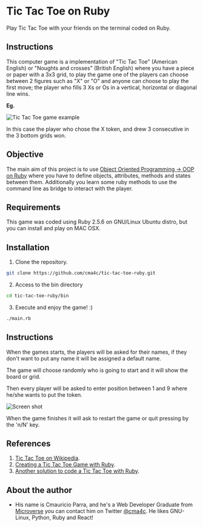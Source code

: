# Tic Tac Toe on Ruby

Play Tic Tac Toe with your friends on the terminal coded on Ruby.

## Instructions

This computer game is a implementation of "Tic Tac Toe" (American English) or "Noughts and crosses" (British English)
where you have a piece or paper with a 3x3 grid, to play the game one of the players can choose between 2 figures such as
"X" or "O" and anyone can choose to play the first move; the player who fills 3 Xs or Os in a vertical,
horizontal or diagonal line wins.

**Eg.**

![Tic Tac Toe game example](https://upload.wikimedia.org/wikipedia/commons/thumb/1/1b/Tic-tac-toe-game-1.svg/1920px-Tic-tac-toe-game-1.svg.png)

In this case the player who chose the X token, and drew 3 consecutive in the 3 bottom grids won.

## Objective

The main aim of this project is to use [Object Oriented Programming -> OOP on Ruby](https://launchschool.com/books/oo_ruby/read/the_object_model) 
where you have to define objects, attributes, methods and states between them. Additionally you
learn some ruby methods to use the command line as bridge to interact with the player.

## Requirements

This game was coded using Ruby 2.5.6 on GNU/Linux Ubuntu distro, but you can install and play on MAC OSX.


## Installation

1. Clone the repository.
```sh
git clone https://github.com/cma4c/tic-tac-toe-ruby.git
```

2. Access to the bin directory
```sh
cd tic-tac-toe-ruby/bin
```

3. Execute and enjoy the game! :)
```sh
./main.rb
```

## Instructions

When the games starts, the players will be asked for their names, if they don't want to put any name
it will be assigned a default name.

The game will choose randomly who is going to start and it will show the board or grid.

Then every player will be asked to enter position between 1 and 9 where he/she wants to put the token.

![Screen shot](https://raw.githubusercontent.com/cma4c/tic-tac-toe-ruby/readme_game_instructions/docs/img/tic_tac_toe_board.png)

When the game finishes it will ask to restart the game or quit pressing by the 'n/N' key.

## References

1. [Tic Tac Toe on Wikipedia](https://en.wikipedia.org/wiki/Tic-tac-toe).
2. [Creating a Tic Tac Toe Game with Ruby](https://codequizzes.wordpress.com/2013/10/25/creating-a-tic-tac-toe-game-with-ruby/).
3. [Another solution to code a Tic Tac Toe with Ruby](http://rosettacode.org/wiki/Tic-tac-toe#Ruby).

## About the author

- His name is Cmauricio Parra, and he's a Web Developer Graduate from [Microverse](https://www.microverse.org/)
  you can contact him on Twitter [@cma4c](https://twitter.com/@cma4c). He likes
  GNU-Linux, Python, Ruby and React!
